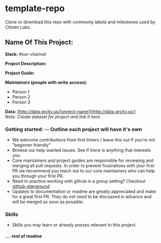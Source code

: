 # template-repo
Clone or download this repo with commonly labels and milestones used by Citizen Labs.

## Name Of This Project:

**Slack:** #our-channel

**Project Description:**

**Project Guide:**  

**Maintainers (people with write access):**
* Person 1
* Person 2
* Person 3

**Data:** [http://data.grcity.us/[project-name]](http://data.grcity.us/)   
_Note: Create dataset for project and link it here._


### Getting started:  -- Outline each project will have it's own
* We welcome contributions from first timers / leave this out if you're not "beginner friendly"
* Browse our help wanted issues. See if there is anything that interests you.
* Core maintainers and project guides are responsible for reviewing and merging all pull requests. In order to prevent frustrations with your first PR we recommend you reach out to our core maintainers who can help you through your first PR.
* Need to practice working with github in a group setting? Checkout [github-playground](https://github.com/citizenlabsgr/open-lab)
* Updates to documentation or readme are greatly appreciated and make for a great first PR. They do not need to be discussed in advance and will be merged as soon as possible.


### Skills
* Skills you may learn or already posses relevant to this project.


#### .... rest of readme
